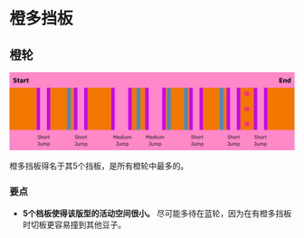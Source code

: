 # 橙多挡板

## 橙轮

![橙多挡板](../images/rolls/5-waller-orange-annotated.jpg)

橙多挡板得名于其5个挡板，是所有橙轮中最多的。

### 要点

* **5个档板使得该版型的活动空间很小。** 尽可能多待在蓝轮，因为在有橙多挡板时切板更容易撞到其他豆子。
